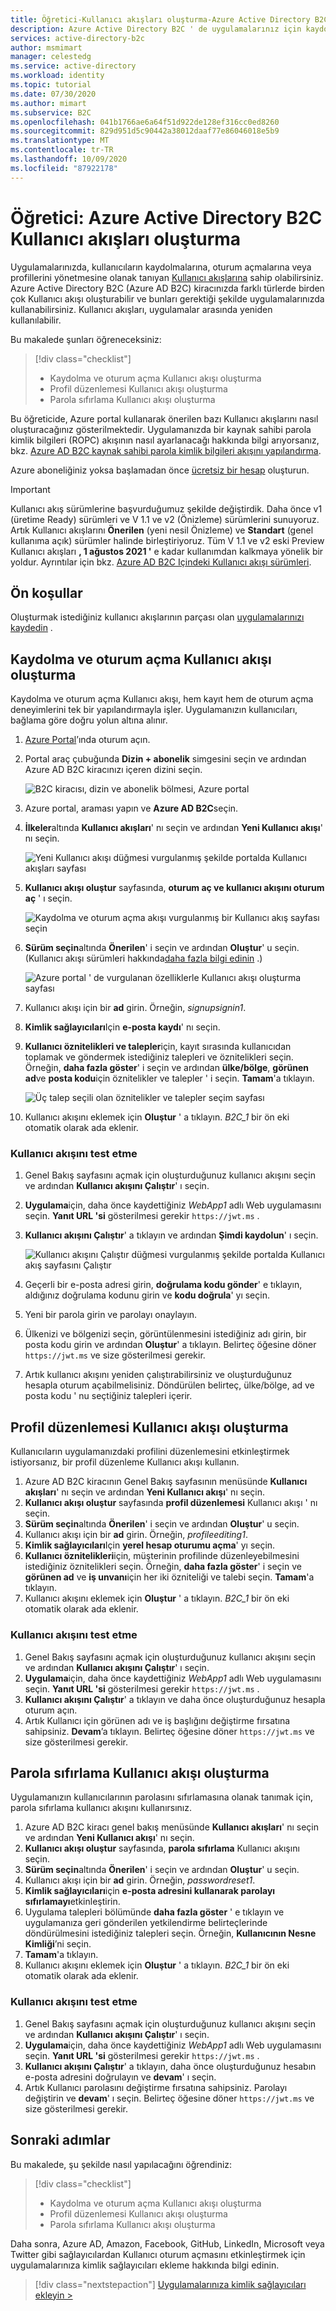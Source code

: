 ```yaml
---
title: Öğretici-Kullanıcı akışları oluşturma-Azure Active Directory B2C
description: Azure Active Directory B2C ' de uygulamalarınız için kaydolma, oturum açma ve Kullanıcı profili düzenlemesini etkinleştirmek üzere Azure portal Kullanıcı akışları oluşturmayı öğrenmek için bu öğreticiyi izleyin.
services: active-directory-b2c
author: msmimart
manager: celestedg
ms.service: active-directory
ms.workload: identity
ms.topic: tutorial
ms.date: 07/30/2020
ms.author: mimart
ms.subservice: B2C
ms.openlocfilehash: 041b1766ae6a64f51d922de128ef316cc0ed8260
ms.sourcegitcommit: 829d951d5c90442a38012daaf77e86046018e5b9
ms.translationtype: MT
ms.contentlocale: tr-TR
ms.lasthandoff: 10/09/2020
ms.locfileid: "87922178"
---
```

# <a name="tutorial-create-user-flows-in-azure-active-directory-b2c"></a>Öğretici: Azure Active Directory B2C Kullanıcı akışları oluşturma

Uygulamalarınızda, kullanıcıların kaydolmalarına, oturum açmalarına veya profillerini yönetmesine olanak tanıyan [Kullanıcı akışlarına](user-flow-overview.md) sahip olabilirsiniz. Azure Active Directory B2C (Azure AD B2C) kiracınızda farklı türlerde birden çok Kullanıcı akışı oluşturabilir ve bunları gerektiği şekilde uygulamalarınızda kullanabilirsiniz. Kullanıcı akışları, uygulamalar arasında yeniden kullanılabilir.

Bu makalede şunları öğreneceksiniz:

> [!div class="checklist"]
> * Kaydolma ve oturum açma Kullanıcı akışı oluşturma
> * Profil düzenlemesi Kullanıcı akışı oluşturma
> * Parola sıfırlama Kullanıcı akışı oluşturma

Bu öğreticide, Azure portal kullanarak önerilen bazı Kullanıcı akışlarını nasıl oluşturacağınız gösterilmektedir. Uygulamanızda bir kaynak sahibi parola kimlik bilgileri (ROPC) akışının nasıl ayarlanacağı hakkında bilgi arıyorsanız, bkz. [Azure AD B2C kaynak sahibi parola kimlik bilgileri akışını yapılandırma](configure-ropc.md).

Azure aboneliğiniz yoksa başlamadan önce [ücretsiz bir hesap](https://azure.microsoft.com/free/?WT.mc_id=A261C142F) oluşturun.

> [!IMPORTANT]
> Kullanıcı akış sürümlerine başvurduğumuz şekilde değiştirdik. Daha önce v1 (üretime Ready) sürümleri ve V 1.1 ve v2 (Önizleme) sürümlerini sunuyoruz. Artık Kullanıcı akışlarını **Önerilen** (yeni nesil Önizleme) ve **Standart** (genel kullanıma açık) sürümler halinde birleştiriyoruz. Tüm V 1.1 ve v2 eski Preview Kullanıcı akışları **, 1 ağustos 2021 '** e kadar kullanımdan kalkmaya yönelik bir yoldur. Ayrıntılar için bkz. [Azure AD B2C Içindeki Kullanıcı akışı sürümleri](user-flow-versions.md).

## <a name="prerequisites"></a>Ön koşullar

Oluşturmak istediğiniz kullanıcı akışlarının parçası olan [uygulamalarınızı kaydedin](tutorial-register-applications.md) .

## <a name="create-a-sign-up-and-sign-in-user-flow"></a>Kaydolma ve oturum açma Kullanıcı akışı oluşturma

Kaydolma ve oturum açma Kullanıcı akışı, hem kayıt hem de oturum açma deneyimlerini tek bir yapılandırmayla işler. Uygulamanızın kullanıcıları, bağlama göre doğru yolun altına alınır.

1. [Azure Portal](https://portal.azure.com)’ında oturum açın.
1. Portal araç çubuğunda **Dizin + abonelik** simgesini seçin ve ardından Azure AD B2C kiracınızı içeren dizini seçin.

    ![B2C kiracısı, dizin ve abonelik bölmesi, Azure portal](./media/tutorial-create-user-flows/directory-subscription-pane.png)

1. Azure portal, araması yapın ve **Azure AD B2C**seçin.
1. **İlkeler**altında **Kullanıcı akışları**' nı seçin ve ardından **Yeni Kullanıcı akışı**' nı seçin.

    ![Yeni Kullanıcı akışı düğmesi vurgulanmış şekilde portalda Kullanıcı akışları sayfası](./media/tutorial-create-user-flows/signup-signin-user-flow.png)

1. **Kullanıcı akışı oluştur** sayfasında, **oturum aç ve kullanıcı akışını oturum aç** ' ı seçin.

    ![Kaydolma ve oturum açma akışı vurgulanmış bir Kullanıcı akış sayfası seçin](./media/tutorial-create-user-flows/select-user-flow-type.png)

1. **Sürüm seçin**altında **Önerilen**' i seçin ve ardından **Oluştur**' u seçin. (Kullanıcı akışı sürümleri hakkında[daha fazla bilgi edinin](user-flow-versions.md) .)

    ![Azure portal ' de vurgulanan özelliklerle Kullanıcı akışı oluşturma sayfası](./media/tutorial-create-user-flows/select-version.png)

1. Kullanıcı akışı için bir **ad** girin. Örneğin, *signupsignin1*.
1. **Kimlik sağlayıcıları**Için **e-posta kaydı**' nı seçin.
1. **Kullanıcı öznitelikleri ve talepler**için, kayıt sırasında kullanıcıdan toplamak ve göndermek istediğiniz talepleri ve öznitelikleri seçin. Örneğin, **daha fazla göster**' i seçin ve ardından **ülke/bölge**, **görünen ad**ve **posta kodu**için öznitelikler ve talepler ' i seçin. **Tamam**'a tıklayın.

    ![Üç talep seçili olan öznitelikler ve talepler seçim sayfası](./media/tutorial-create-user-flows/signup-signin-attributes.png)

1. Kullanıcı akışını eklemek için **Oluştur** ' a tıklayın. *B2C_1* bir ön eki otomatik olarak ada eklenir.

### <a name="test-the-user-flow"></a>Kullanıcı akışını test etme

1. Genel Bakış sayfasını açmak için oluşturduğunuz kullanıcı akışını seçin ve ardından **Kullanıcı akışını Çalıştır**' ı seçin.
1. **Uygulama**için, daha önce kaydettiğiniz *WebApp1* adlı Web uygulamasını seçin. **Yanıt URL 'si** gösterilmesi gerekir `https://jwt.ms` .
1. **Kullanıcı akışını Çalıştır**' a tıklayın ve ardından **Şimdi kaydolun**' ı seçin.

    ![Kullanıcı akışını Çalıştır düğmesi vurgulanmış şekilde portalda Kullanıcı akış sayfasını Çalıştır](./media/tutorial-create-user-flows/signup-signin-run-now.PNG)

1. Geçerli bir e-posta adresi girin, **doğrulama kodu gönder**' e tıklayın, aldığınız doğrulama kodunu girin ve **kodu doğrula**' yı seçin.
1. Yeni bir parola girin ve parolayı onaylayın.
1. Ülkenizi ve bölgenizi seçin, görüntülenmesini istediğiniz adı girin, bir posta kodu girin ve ardından **Oluştur**' a tıklayın. Belirteç öğesine döner `https://jwt.ms` ve size gösterilmesi gerekir.
1. Artık kullanıcı akışını yeniden çalıştırabilirsiniz ve oluşturduğunuz hesapla oturum açabilmelisiniz. Döndürülen belirteç, ülke/bölge, ad ve posta kodu ' nu seçtiğiniz talepleri içerir.

## <a name="create-a-profile-editing-user-flow"></a>Profil düzenlemesi Kullanıcı akışı oluşturma

Kullanıcıların uygulamanızdaki profilini düzenlemesini etkinleştirmek istiyorsanız, bir profil düzenleme Kullanıcı akışı kullanın.

1. Azure AD B2C kiracının Genel Bakış sayfasının menüsünde **Kullanıcı akışları**' nı seçin ve ardından **Yeni Kullanıcı akışı**' nı seçin.
1. **Kullanıcı akışı oluştur** sayfasında **profil düzenlemesi** Kullanıcı akışı ' nı seçin. 
1. **Sürüm seçin**altında **Önerilen**' i seçin ve ardından **Oluştur**' u seçin.
1. Kullanıcı akışı için bir **ad** girin. Örneğin, *profileediting1*.
1. **Kimlik sağlayıcıları**Için **yerel hesap oturumu açma**' yı seçin.
2. **Kullanıcı öznitelikleri**için, müşterinin profilinde düzenleyebilmesini istediğiniz öznitelikleri seçin. Örneğin, **daha fazla göster**' i seçin ve **görünen ad** ve **iş unvanı**için her iki özniteliği ve talebi seçin. **Tamam**'a tıklayın.
3. Kullanıcı akışını eklemek için **Oluştur** ' a tıklayın. *B2C_1* bir ön eki otomatik olarak ada eklenir.

### <a name="test-the-user-flow"></a>Kullanıcı akışını test etme

1. Genel Bakış sayfasını açmak için oluşturduğunuz kullanıcı akışını seçin ve ardından **Kullanıcı akışını Çalıştır**' ı seçin.
1. **Uygulama**için, daha önce kaydettiğiniz *WebApp1* adlı Web uygulamasını seçin. **Yanıt URL 'si** gösterilmesi gerekir `https://jwt.ms` .
1. **Kullanıcı akışını Çalıştır**' a tıklayın ve daha önce oluşturduğunuz hesapla oturum açın.
1. Artık Kullanıcı için görünen adı ve iş başlığını değiştirme fırsatına sahipsiniz. **Devam**’a tıklayın. Belirteç öğesine döner `https://jwt.ms` ve size gösterilmesi gerekir.

## <a name="create-a-password-reset-user-flow"></a>Parola sıfırlama Kullanıcı akışı oluşturma

Uygulamanızın kullanıcılarının parolasını sıfırlamasına olanak tanımak için, parola sıfırlama kullanıcı akışını kullanırsınız.

1. Azure AD B2C kiracı genel bakış menüsünde **Kullanıcı akışları**' nı seçin ve ardından **Yeni Kullanıcı akışı**' nı seçin.
1. **Kullanıcı akışı oluştur** sayfasında, **parola sıfırlama** Kullanıcı akışını seçin. 
1. **Sürüm seçin**altında **Önerilen**' i seçin ve ardından **Oluştur**' u seçin.
1. Kullanıcı akışı için bir **ad** girin. Örneğin, *passwordreset1*.
1. **Kimlik sağlayıcıları**için **e-posta adresini kullanarak parolayı sıfırlamayı**etkinleştirin.
2. Uygulama talepleri bölümünde **daha fazla göster** ' e tıklayın ve uygulamanıza geri gönderilen yetkilendirme belirteçlerinde döndürülmesini istediğiniz talepleri seçin. Örneğin, **Kullanıcının Nesne Kimliği**’ni seçin.
3. **Tamam**'a tıklayın.
4. Kullanıcı akışını eklemek için **Oluştur** ' a tıklayın. *B2C_1* bir ön eki otomatik olarak ada eklenir.

### <a name="test-the-user-flow"></a>Kullanıcı akışını test etme

1. Genel Bakış sayfasını açmak için oluşturduğunuz kullanıcı akışını seçin ve ardından **Kullanıcı akışını Çalıştır**' ı seçin.
1. **Uygulama**için, daha önce kaydettiğiniz *WebApp1* adlı Web uygulamasını seçin. **Yanıt URL 'si** gösterilmesi gerekir `https://jwt.ms` .
1. **Kullanıcı akışını Çalıştır**' a tıklayın, daha önce oluşturduğunuz hesabın e-posta adresini doğrulayın ve **devam**' ı seçin.
1. Artık Kullanıcı parolasını değiştirme fırsatına sahipsiniz. Parolayı değiştirin ve **devam**' ı seçin. Belirteç öğesine döner `https://jwt.ms` ve size gösterilmesi gerekir.

## <a name="next-steps"></a>Sonraki adımlar

Bu makalede, şu şekilde nasıl yapılacağını öğrendiniz:

> [!div class="checklist"]
> * Kaydolma ve oturum açma Kullanıcı akışı oluşturma
> * Profil düzenlemesi Kullanıcı akışı oluşturma
> * Parola sıfırlama Kullanıcı akışı oluşturma

Daha sonra, Azure AD, Amazon, Facebook, GitHub, LinkedIn, Microsoft veya Twitter gibi sağlayıcılardan Kullanıcı oturum açmasını etkinleştirmek için uygulamalarınıza kimlik sağlayıcıları ekleme hakkında bilgi edinin.

> [!div class="nextstepaction"]
> [Uygulamalarınıza kimlik sağlayıcıları ekleyin >](tutorial-add-identity-providers.md)
